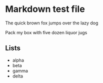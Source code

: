 # Markdown test file

The quick brown
fox jumps over
the lazy dog

Pack my box with five
dozen liquor jugs

## Lists ##

* alpha
* beta
* gamma
* delta
